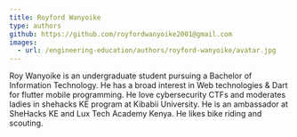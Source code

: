 ```yaml
---
title: Royford Wanyoike
type: authors
github: https://github.com/royfordwanyoike2001@gmail.com
images:
  - url: /engineering-education/authors/royford-wanyoike/avatar.jpg 
---
```

Roy Wanyoike is an undergraduate student pursuing a Bachelor of Information Technology. He has a broad interest in Web technologies & Dart for flutter mobile programming. He love cybersecurity CTFs 
and moderates ladies in shehacks KE program at Kibabii University. He is an ambassador at SheHacks KE and Lux Tech Academy Kenya. He likes bike riding and scouting. 
